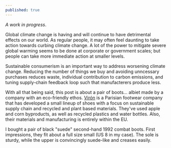 ```yaml
---
published: true
---
```

*A work in progress*. 

Global climate change is having and will continue to have detrimental effects on our world. As regular people, it may often feel daunting to take action towards curbing climate change. A lot of the power to mitigate severe global warming seems to be done at corporate or government scales; but people can take more immediate action at smaller levels.

Sustainable consumerism is an important way to address worsening climate change. Reducing the number of things we buy and avoiding unncessary purchases reduces waste, individual contribution to carbon emissions, and tuning supply-chain feedback loop such that manufacterers produce less.

With all that being said, this post is about a pair of boots... albiet made by a company with an eco-friendly ethos. [Virón](https://viron-world.com/) is a Parisian footwear company that has developed a small lineup of shoes with a focus on sustainable supply chain and recycled and plant based materials. They've used apple and corn byproducts, as well as recycled plastics and water bottles. Also, their materials and manufacturing is entirely within the EU.

I bought a pair of black "suede" second-hand 1992 combat boots. First impressions, they fit about a full size small (US 8 in my case). The sole is sturdy, while the upper is convincingly suede-like and creases easily. 